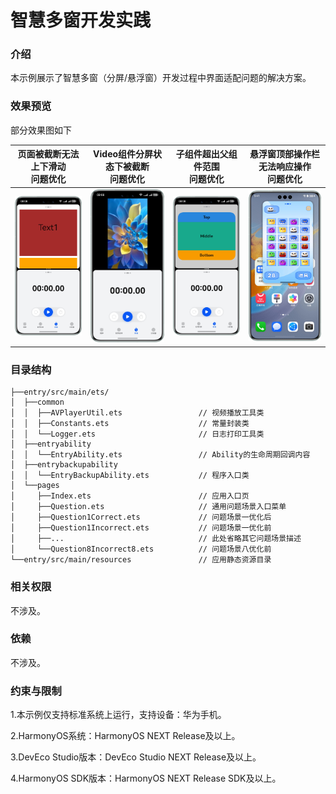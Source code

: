 # 智慧多窗开发实践

### 介绍

本示例展示了智慧多窗（分屏/悬浮窗）开发过程中界面适配问题的解决方案。

### 效果预览

部分效果图如下

|                              页面被截断无法上下滑动<br/>问题优化                              |                            Video组件分屏状态下被截断<br/>问题优化                            |                              子组件超出父组件范围<br/>问题优化                               |                            悬浮窗顶部操作栏无法响应操作<br/>问题优化                             |
|:------------------------------------------------------------------------------:|:------------------------------------------------------------------------------:|:------------------------------------------------------------------------------:|:------------------------------------------------------------------------------:|
| <img alt="Question1.png" src="screenshots/devices/Question1.png" width="180"/> | <img alt="Question3.png" src="screenshots/devices/Question3.png" width="180"/> | <img alt="Question4.png" src="screenshots/devices/Question4.png" width="180"/> | <img alt="Question7.png" src="screenshots/devices/Question7.png" width="180"/> |

### 目录结构

```
├──entry/src/main/ets/
│  ├──common
│  │  ├──AVPlayerUtil.ets                 // 视频播放工具类
│  │  ├──Constants.ets                    // 常量封装类
│  │  └──Logger.ets                       // 日志打印工具类
│  ├──entryability
│  │  └──EntryAbility.ets                 // Ability的生命周期回调内容
│  ├──entrybackupability
│  │  └──EntryBackupAbility.ets           // 程序入口类
│  └──pages
│     ├──Index.ets                        // 应用入口页
│     ├──Question.ets                     // 通用问题场景入口菜单
│     ├──Question1Correct.ets             // 问题场景一优化后
│     ├──Question1Incorrect.ets           // 问题场景一优化前
│     ├──...                              // 此处省略其它问题场景描述
│     └──Question8Incorrect8.ets          // 问题场景八优化前
└──entry/src/main/resources               // 应用静态资源目录
```

### 相关权限

不涉及。

### 依赖

不涉及。

### 约束与限制

1.本示例仅支持标准系统上运行，支持设备：华为手机。

2.HarmonyOS系统：HarmonyOS NEXT Release及以上。

3.DevEco Studio版本：DevEco Studio NEXT Release及以上。

4.HarmonyOS SDK版本：HarmonyOS NEXT Release SDK及以上。



